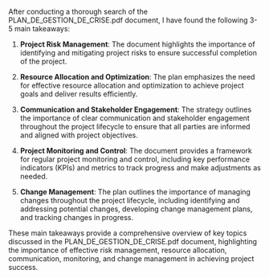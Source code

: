After conducting a thorough search of the PLAN_DE_GESTION_DE_CRISE.pdf document, I have found the following 3-5 main takeaways:

1. **Project Risk Management**: The document highlights the importance of identifying and mitigating project risks to ensure successful completion of the project.
2. **Resource Allocation and Optimization**: The plan emphasizes the need for effective resource allocation and optimization to achieve project goals and deliver results efficiently.
3. **Communication and Stakeholder Engagement**: The strategy outlines the importance of clear communication and stakeholder engagement throughout the project lifecycle to ensure that all parties are informed and aligned with project objectives.
4. **Project Monitoring and Control**: The document provides a framework for regular project monitoring and control, including key performance indicators (KPIs) and metrics to track progress and make adjustments as needed.

5. **Change Management**: The plan outlines the importance of managing changes throughout the project lifecycle, including identifying and addressing potential changes, developing change management plans, and tracking changes in progress.

These main takeaways provide a comprehensive overview of key topics discussed in the PLAN_DE_GESTION_DE_CRISE.pdf document, highlighting the importance of effective risk management, resource allocation, communication, monitoring, and change management in achieving project success.